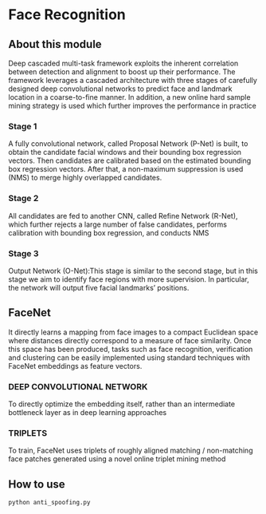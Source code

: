 # Face Recognition


## About this module

Deep cascaded multi-task framework exploits the inherent correlation between detection and alignment to boost up their performance. 
The framework leverages a cascaded architecture with three stages of carefully designed deep convolutional networks to predict face and landmark location in a coarse-to-fine manner. 
In addition, a new online hard sample mining strategy is used which further improves the performance in practice


### Stage 1
A fully convolutional network, called Proposal Network (P-Net) is built, to obtain the candidate facial windows and their bounding box regression vectors.
Then candidates are calibrated based on the estimated bounding box regression vectors. After that, a non-maximum suppression is used (NMS) to merge highly overlapped candidates.

### Stage 2
All candidates are fed to another CNN, called Refine Network (R-Net), which further rejects a large number of false candidates, performs calibration with bounding box regression, and conducts NMS

### Stage 3
Output Network (O-Net):This stage is similar to the second stage, but in this stage we aim to identify face regions with more supervision. 
In particular, the network will output five facial landmarks’ positions.


## FaceNet
It directly learns a mapping from face images to a compact Euclidean space where distances directly correspond to a measure of face similarity. Once this space has been produced, tasks such as face recognition, verification and clustering can be easily implemented using standard techniques with FaceNet embeddings as feature vectors.

### DEEP CONVOLUTIONAL NETWORK
To directly optimize the embedding itself, rather than an intermediate bottleneck layer as in deep learning approaches

### TRIPLETS
To train, FaceNet uses triplets of roughly aligned matching / non-matching face patches generated using a novel online triplet mining method


## How to use

`python anti_spoofing.py`



